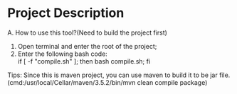 # Project Description

A. How to use this tool?(Need to build the project first) <br />
1. Open terminal and enter the root of the project; 
2. Enter the following bash code:<br />
if [ -f "compile.sh" ]; then
  bash compile.sh;
fi



Tips:
Since this is maven project, you can use maven to build it to be jar file.(cmd:/usr/local/Cellar/maven/3.5.2/bin/mvn clean compile package)


